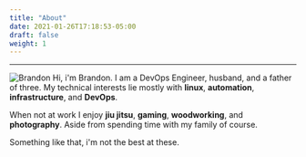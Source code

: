 ```yaml
---
title: "About"
date: 2021-01-26T17:18:53-05:00
draft: false
weight: 1
---
```


---



<!--more-->

![Brandon](/images/guy1.jpg#right)
Hi, i'm Brandon. I am a DevOps Engineer, husband, and a father of three.  My technical interests lie mostly with **linux**, **automation**, **infrastructure**, and **DevOps**. 

When not at work I enjoy **jiu jitsu**, **gaming**, **woodworking**, and **photography**.  Aside from spending time with my family of course.

Something like that, i'm not the best at these.